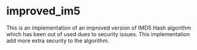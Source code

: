 # improved_im5
 This is an implementation of an improved version of IMD5 Hash algorithm which has been out of used dues to security issues. This implementation add more extra security to the algorithm.
